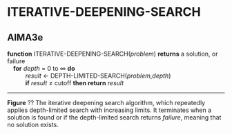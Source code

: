 # ITERATIVE-DEEPENING-SEARCH

## AIMA3e
__function__ ITERATIVE-DEEPENING-SEARCH(_problem_) __returns__ a solution, or failure  
&emsp;__for__ _depth_ = 0 to &infin; __do__  
&emsp;&emsp;&emsp;_result_ &larr; DEPTH\-LIMITED\-SEARCH(_problem_,_depth_)  
&emsp;&emsp;&emsp;__if__ _result_ &ne; cutoff __then return__ _result_

---
__Figure__ ?? The iterative deepening search algorithm, which repeatedly applies depth\-limited search with increasing limits. It terminates when a solution is found or if the depth\-limited search returns _failure_, meaning that no solution exists.
